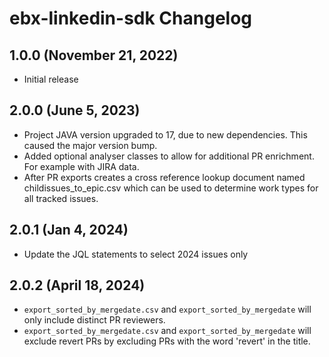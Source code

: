 # ebx-linkedin-sdk Changelog

## 1.0.0 (November 21, 2022)

* Initial release

## 2.0.0 (June 5, 2023)

* Project JAVA version upgraded to 17, due to new dependencies. This caused the major version bump.
* Added optional analyser classes to allow for additional PR enrichment. For example with JIRA data.
* After PR exports creates a cross reference lookup document named childissues_to_epic.csv which 
  can be used to determine work types for all tracked issues.

## 2.0.1 (Jan 4, 2024)

* Update the JQL statements to select 2024 issues only

## 2.0.2 (April 18, 2024)

* `export_sorted_by_mergedate.csv` and `export_sorted_by_mergedate` will only include distinct 
  PR reviewers.
* `export_sorted_by_mergedate.csv` and `export_sorted_by_mergedate` will exclude revert PRs by 
  excluding PRs with the word 'revert' in the title.
